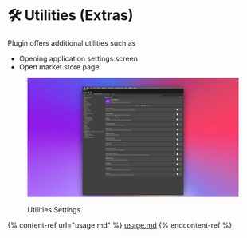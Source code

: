 # 🛠️ Utilities (Extras)

Plugin offers additional utilities such as

* Opening application settings screen
* Open market store page

<figure><img src="../../.gitbook/assets/utilities-settings.gif" alt=""><figcaption><p>Utilities Settings</p></figcaption></figure>

{% content-ref url="usage.md" %}
[usage.md](usage.md)
{% endcontent-ref %}



